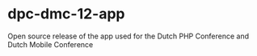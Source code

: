 dpc-dmc-12-app
==============

Open source release of the app used for the Dutch PHP Conference and Dutch Mobile Conference